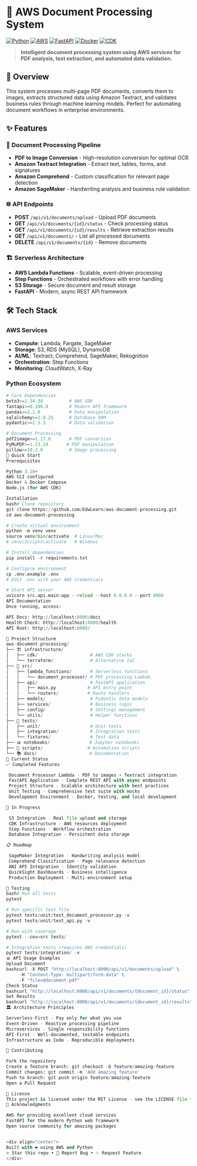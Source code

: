 # 🚀 AWS Document Processing System

[![Python](https://img.shields.io/badge/Python-3.10+-blue.svg)](https://python.org)
[![AWS](https://img.shields.io/badge/AWS-Lambda%20%7C%20Textract%20%7C%20S3-orange.svg)](https://aws.amazon.com)
[![FastAPI](https://img.shields.io/badge/FastAPI-0.109+-green.svg)](https://fastapi.tiangolo.com)
[![Docker](https://img.shields.io/badge/Docker-Supported-blue.svg)](https://docker.com)
[![CDK](https://img.shields.io/badge/AWS%20CDK-Infrastructure-yellow.svg)](https://aws.amazon.com/cdk/)

> **Intelligent document processing system using AWS services for PDF analysis, text extraction, and automated data validation.**

## 🎯 Overview

This system processes multi-page PDF documents, converts them to images, extracts structured data using Amazon Textract, and validates business rules through machine learning models. Perfect for automating document workflows in enterprise environments.

## ✨ Features

### 🔄 **Document Processing Pipeline**
- **PDF to Image Conversion** - High-resolution conversion for optimal OCR
- **Amazon Textract Integration** - Extract text, tables, forms, and signatures
- **Amazon Comprehend** - Custom classification for relevant page detection
- **Amazon SageMaker** - Handwriting analysis and business rule validation

### 🌐 **API Endpoints**
- **POST** `/api/v1/documents/upload` - Upload PDF documents
- **GET** `/api/v1/documents/{id}/status` - Check processing status
- **GET** `/api/v1/documents/{id}/results` - Retrieve extraction results
- **GET** `/api/v1/documents/` - List all processed documents
- **DELETE** `/api/v1/documents/{id}` - Remove documents

### 🏗️ **Serverless Architecture**
- **AWS Lambda Functions** - Scalable, event-driven processing
- **Step Functions** - Orchestrated workflows with error handling
- **S3 Storage** - Secure document and result storage
- **FastAPI** - Modern, async REST API framework

## 🛠️ Tech Stack

### **AWS Services**
- **Compute**: Lambda, Fargate, SageMaker
- **Storage**: S3, RDS (MySQL), DynamoDB
- **AI/ML**: Textract, Comprehend, SageMaker, Rekognition
- **Orchestration**: Step Functions
- **Monitoring**: CloudWatch, X-Ray

### **Python Ecosystem**
```python
# Core Dependencies
boto3>=1.34.34          # AWS SDK
fastapi>=0.109.0        # Modern API framework
pandas>=2.2.0           # Data manipulation
sqlalchemy>=2.0.25      # Database ORM
pydantic>=2.5.3         # Data validation

# Document Processing
pdf2image>=1.17.0       # PDF conversion
PyMuPDF>=1.23.14       # PDF manipulation
pillow>=10.2.0          # Image processing
🚀 Quick Start
Prerequisites

Python 3.10+
AWS CLI configured
Docker & Docker Compose
Node.js (for AWS CDK)

Installation
bash# Clone repository
git clone https://github.com/EdwLearn/aws-document-processing.git
cd aws-document-processing

# Create virtual environment
python -m venv venv
source venv/bin/activate  # Linux/Mac
# venv\Scripts\activate   # Windows

# Install dependencies
pip install -r requirements.txt

# Configure environment
cp .env.example .env
# Edit .env with your AWS credentials

# Start API server
uvicorn src.api.main:app --reload --host 0.0.0.0 --port 8000
API Documentation
Once running, access:

API Docs: http://localhost:8000/docs
Health Check: http://localhost:8000/health
API Root: http://localhost:8000/

📁 Project Structure
aws-document-processing/
├── 🏗️ infrastructure/
│   ├── cdk/                    # AWS CDK stacks
│   └── terraform/              # Alternative IaC
├── 🐍 src/
│   ├── lambda_functions/       # Serverless functions
│   │   └── document_processor/ # PDF processing Lambda
│   ├── api/                    # FastAPI application
│   │   ├── main.py            # API entry point
│   │   └── routers/           # Route handlers
│   ├── models/                 # Pydantic data models
│   ├── services/               # Business logic
│   ├── config/                 # Settings management
│   └── utils/                  # Helper functions
├── 🧪 tests/
│   ├── unit/                   # Unit tests
│   ├── integration/            # Integration tests
│   └── fixtures/               # Test data
├── 📊 notebooks/               # Jupyter notebooks
├── 🔧 scripts/                 # Automation scripts
└── 📚 docs/                    # Documentation
🎯 Current Status
✅ Completed Features

 Document Processor Lambda - PDF to images + Textract integration
 FastAPI Application - Complete REST API with async endpoints
 Project Structure - Scalable architecture with best practices
 Unit Testing - Comprehensive test suite with mocks
 Development Environment - Docker, testing, and local development

🚧 In Progress

 S3 Integration - Real file upload and storage
 CDK Infrastructure - AWS resources deployment
 Step Functions - Workflow orchestration
 Database Integration - Persistent data storage

📋 Roadmap

 SageMaker Integration - Handwriting analysis model
 Comprehend Classification - Page relevance detection
 ANI API Integration - Identity validation
 QuickSight Dashboards - Business intelligence
 Production Deployment - Multi-environment setup

🧪 Testing
bash# Run all tests
pytest

# Run specific test file
pytest tests/unit/test_document_processor.py -v
pytest tests/unit/test_api.py -v

# Run with coverage
pytest --cov=src tests/

# Integration tests (requires AWS credentials)
pytest tests/integration/ -v
📊 API Usage Examples
Upload Document
bashcurl -X POST "http://localhost:8000/api/v1/documents/upload" \
     -H "Content-Type: multipart/form-data" \
     -F "file=@document.pdf"
Check Status
bashcurl "http://localhost:8000/api/v1/documents/{document_id}/status"
Get Results
bashcurl "http://localhost:8000/api/v1/documents/{document_id}/results"
🏛️ Architecture Principles

Serverless-First - Pay only for what you use
Event-Driven - Reactive processing pipeline
Microservices - Single responsibility functions
API-First - Well-documented, testable endpoints
Infrastructure as Code - Reproducible deployments

🤝 Contributing

Fork the repository
Create a feature branch: git checkout -b feature/amazing-feature
Commit changes: git commit -m 'Add amazing feature'
Push to branch: git push origin feature/amazing-feature
Open a Pull Request

📄 License
This project is licensed under the MIT License - see the LICENSE file for details.
🙏 Acknowledgments

AWS for providing excellent cloud services
FastAPI for the modern Python web framework
Open source community for amazing packages


<div align="center">
Built with ❤️ using AWS and Python
⭐ Star this repo • 🐛 Report Bug • ✨ Request Feature
</div>
